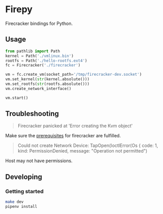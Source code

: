 # Firepy

Firecracker bindings for Python.

## Usage

```py
from pathlib import Path
kernel = Path('./vmlinux.bin')
rootfs = Path('./hello-rootfs.ext4')
fc = Firecracker('./firecracker')

vm = fc.create_vm(socket_path='/tmp/firecracker-dev.socket')
vm.set_kernel(str(kernel.absolute()))
vm.set_rootfs(str(rootfs.absolute()))
vm.create_network_interface()

vm.start()
```

## Troubleshooting

> Firecracker panicked at 'Error creating the Kvm object'

Make sure the [prerequisites](https://github.com/firecracker-microvm/firecracker/blob/main/docs/getting-started.md#prerequisites) for firecracker are fulfilled.

> Could not create Network Device: TapOpen(IoctlError(Os { code: 1, kind: PermissionDenied, message: "Operation not permitted")

Host may not have permissions.


## Developing

### Getting started

```bash
make dev
pipenv install
```